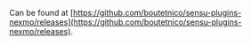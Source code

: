 Can be found at [https://github.com/boutetnico/sensu-plugins-nexmo/releases](https://github.com/boutetnico/sensu-plugins-nexmo/releases).
